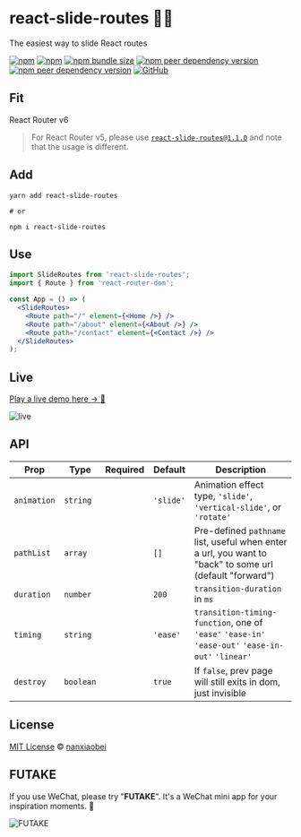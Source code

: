 # react-slide-routes 🏄‍♂️

The easiest way to slide React routes

[![npm](https://img.shields.io/npm/v/react-slide-routes.svg?style=flat-square)](https://www.npmjs.com/package/react-slide-routes)
[![npm](https://img.shields.io/npm/dt/react-slide-routes?style=flat-square)](https://www.npmtrends.com/react-slide-routes)
[![npm bundle size](https://img.shields.io/bundlephobia/minzip/react-slide-routes?style=flat-square)](https://bundlephobia.com/result?p=react-slide-routes)
[![npm peer dependency version](https://img.shields.io/npm/dependency-version/react-slide-routes/peer/react?style=flat-square)](https://github.com/facebook/react)
[![npm peer dependency version](https://img.shields.io/npm/dependency-version/react-slide-routes/peer/react-router?style=flat-square)](https://github.com/remix-run/react-router)
[![GitHub](https://img.shields.io/github/license/nanxiaobei/react-slide-routes?style=flat-square)](https://github.com/nanxiaobei/react-slide-routes/blob/main/LICENSE)

## Fit

React Router v6

> For React Router v5, please use [`react-slide-routes@1.1.0`](https://github.com/nanxiaobei/react-slide-routes/blob/367ff0dfa94c9ff3234fc55493c27e3a53996ccd/README.md) and note that the usage is different.

## Add

```shell script
yarn add react-slide-routes

# or

npm i react-slide-routes
```

## Use

```jsx
import SlideRoutes from 'react-slide-routes';
import { Route } from 'react-router-dom';

const App = () => (
  <SlideRoutes>
    <Route path="/" element={<Home />} />
    <Route path="/about" element={<About />} />
    <Route path="/contact" element={<Contact />} />
  </SlideRoutes>
);
```

## Live

[Play a live demo here → 🤳](https://codesandbox.io/s/react-slide-routes-bnzlu)

![live](live.gif)

## API

| Prop        | Type      | Required | Default   | Description                                                                                              |
| ----------- | --------- | -------- | --------- | -------------------------------------------------------------------------------------------------------- |
| `animation` | `string`  |          | `'slide'` | Animation effect type, `'slide'`, `'vertical-slide'`, or `'rotate'`                                      |
| `pathList`  | `array`   |          | `[]`      | Pre-defined `pathname` list, useful when enter a url, you want to "back" to some url (default "forward") |
| `duration`  | `number`  |          | `200`     | `transition-duration` in `ms`                                                                            |
| `timing`    | `string`  |          | `'ease'`  | `transition-timing-function`, one of `'ease'` `'ease-in'` `'ease-out'` `'ease-in-out'` `'linear'`        |
| `destroy`   | `boolean` |          | `true`    | If `false`, prev page will still exits in dom, just invisible                                            |

## License

[MIT License](https://github.com/nanxiaobei/react-slide-routes/blob/main/LICENSE) © [nanxiaobei](https://lee.so/)

## FUTAKE

If you use WeChat, please try "**FUTAKE**". It's a WeChat mini app for your inspiration moments. 🌈

![FUTAKE](https://s3.bmp.ovh/imgs/2022/07/21/452dd47aeb790abd.png)
